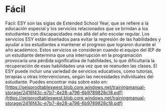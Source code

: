 # Fácil
Fácil: ESY son las siglas de Extended School Year, que se refiere a la educación especial y los servicios relacionados que se brindan a los estudiantes con discapacidades más allá del año escolar regular. Los servicios ESY están diseñados para evitar la regresión de las habilidades y ayudar a los estudiantes a mantener el progreso que lograron durante el año académico. Estos servicios se consideran cuando el equipo del IEP de un estudiante determina que una interrupción en la programación provocaría una pérdida significativa de habilidades, lo que dificultaría la recuperación de esas habilidades una vez que se reanuden las clases. El ESY puede incluir una variedad de servicios educativos, como tutorías, terapias u otras intervenciones, según las necesidades individuales del estudiante.
Puedes encontrar más sobre esto en: [https://seisprodtableswest.blob.core.windows.net/trainingmanual-storage/2416f43c-e7b7-4e28-a796-6b9789828c18.pdf](https://seisprodtableswest.blob.core.windows.net/trainingmanual-storage/2416f43c-e7b7-4e28-a796-6b9789828c18.pdf)